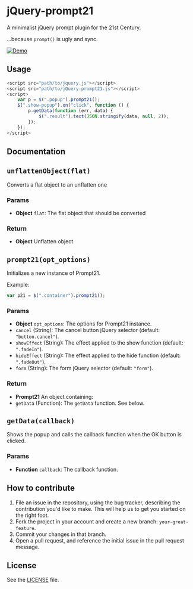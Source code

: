 jQuery-prompt21
===============
A minimalist jQuery prompt plugin for the 21st Century.

...because `prompt()` is ugly and sync.

[![Demo](http://i.imgur.com/Z2Wm9m2.png)](http://jillix.github.io/jQuery-prompt21/)

## Usage
```js
<script src="path/to/jquery.js"></script>
<script src="path/to/jQuery-prompt21.js"></script>
<script>
    var p = $(".popup").prompt21();
    $(".show-popup").on("click", function () {
        p.getData(function (err, data) {
            $(".result").text(JSON.stringify(data, null, 2));
        });
    });
</script>
```

## Documentation

## `unflattenObject(flat)`
Converts a flat object to an unflatten one

### Params
- **Object** `flat`: The flat object that should be converted

### Return
- **Object** Unflatten object

## `prompt21(opt_options)`
Initializes a new instance of Prompt21.

Example:

```js
var p21 = $(".container").prompt21();
```

### Params
- **Object** `opt_options`: The options for Prompt21 instance.
 - `cancel` (String): The cancel button jQuery selector (default: `"button.cancel"`).
 - `showEffect` (String): The effect applied to the show function (default: `".fadeIn"`).
 - `hideEffect` (String): The effect applied to the hide function (default: `".fadeOut"`).
 - `form` (String): The form jQuery selector (default: `"form"`).

### Return
- **Prompt21** An object containing:
 - `getData` (Function): The `getData` function. See below.

## `getData(callback)`
Shows the popup and calls the callback function when the OK button is clicked.

### Params
- **Function** `callback`: The callback function.

## How to contribute

1. File an issue in the repository, using the bug tracker, describing the
   contribution you'd like to make. This will help us to get you started on the
   right foot.
2. Fork the project in your account and create a new branch:
   `your-great-feature`.
3. Commit your changes in that branch.
4. Open a pull request, and reference the initial issue in the pull request
   message.

## License
See the [LICENSE](./LICENSE) file.
